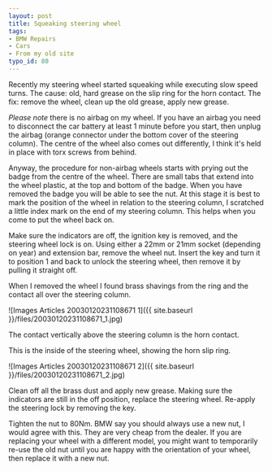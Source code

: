 ```yaml
---
layout: post
title: Squeaking steering wheel
tags:
- BMW Repairs
- Cars
- From my old site
typo_id: 80
---
```

Recently my steering wheel started squeaking while executing slow speed turns.  The cause: old, hard grease on the slip ring for the horn contact.  The fix: remove the wheel, clean up the old grease, apply new grease.
<!-- read more -->
*Please note* there is no airbag on my wheel. If you have an airbag you need to disconnect the car battery at least 1 minute before you start, then unplug the airbag (orange connector under the bottom cover of the steering column). The centre of the wheel also comes out differently, I think it's held in place with torx screws from behind.

Anyway, the procedure for non-airbag wheels starts with prying out the badge from the centre of the wheel. There are small tabs that extend into the wheel plastic, at the top and bottom of the badge.
When you have removed the badge you will be able to see the nut. At this stage it is best to mark the position of the wheel in relation to the steering column, I scratched a little index mark on the end of my steering column. This helps when you come to put the wheel back on.

Make sure the indicators are off, the ignition key is removed, and the steering wheel lock is on.
Using either a 22mm or 21mm socket (depending on year) and extension bar, remove the wheel nut.
Insert the key and turn it to position 1 and back to unlock the steering wheel, then remove it by pulling it straight off.

When I removed the wheel I found brass shavings from the ring and the contact all over the steering column.

![Images Articles 20030120231108671 1]({{ site.baseurl }}/files/20030120231108671_1.jpg)

The contact vertically above the steering column is the horn contact.

This is the inside of the steering wheel, showing the horn slip ring.

![Images Articles 20030120231108671 2]({{ site.baseurl }}/files/20030120231108671_2.jpg)

Clean off all the brass dust and apply new grease. Making sure the indicators are still in the off position, replace the steering wheel. Re-apply the steering lock by removing the key.

Tighten the nut to 80Nm. BMW say you should always use a new nut, I would agree with this. They are very cheap from the dealer. If you are replacing your wheel with a different model, you might want to temporarily re-use the old nut until you are happy with the orientation of your wheel, then replace it with a new nut. 

